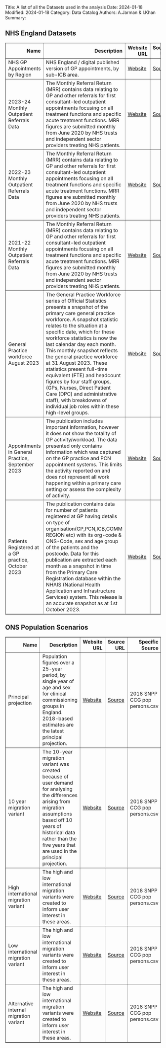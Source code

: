Title: A list of all the Datasets used in the analysis
Date: 2024-01-18
Modified: 2024-01-18
Category: Data Catalog
Authors: A.Jarman & I.Khan
Summary:  

## NHS England Datasets

<!-- START TABLE 1-->

<table border="1" class="dataframe">
  <thead>
    <tr style="text-align: right;">
      <th>Name</th>
      <th>Description</th>
      <th>Website URL</th>
      <th>Source URL</th>
      <th>Specific Source</th>
    </tr>
  </thead>
  <tbody>
    <tr>
      <td>NHS GP Appointments by Region</td>
      <td>NHS England / digital published version of GP appointments, by sub-ICB area.</td>
      <td><a href='https://digital.nhs.uk/data-and-information/publications/statistical/appointments-in-general-practice'>Website</a></td>
      <td><a href='None'>Source</a></td>
      <td>Regional_CSV_SuffolkNEEssex.csv</td>
    </tr>
    <tr>
      <td>2023-24 Monthly Outpatient Referrals Data</td>
      <td>The Monthly Referral Return (MRR) contains data relating to GP and other referrals for first consultant-led outpatient appointments focusing on all treatment functions and specific acute treatment functions. MRR figures are submitted monthly from June 2020 by NHS trusts and independent sector providers treating NHS patients.</td>
      <td><a href='https://www.england.nhs.uk/statistics/statistical-work-areas/outpatient-referrals/'>Website</a></td>
      <td><a href='None'>Source</a></td>
      <td>Annual CSV 2023-24 Published October 2023 HJYTR.csv</td>
    </tr>
    <tr>
      <td>2022-23 Monthly Outpatient Referrals Data</td>
      <td>The Monthly Referral Return (MRR) contains data relating to GP and other referrals for first consultant-led outpatient appointments focusing on all treatment functions and specific acute treatment functions. MRR figures are submitted monthly from June 2020 by NHS trusts and independent sector providers treating NHS patients.</td>
      <td><a href='https://www.england.nhs.uk/statistics/statistical-work-areas/outpatient-referrals/'>Website</a></td>
      <td><a href='None'>Source</a></td>
      <td>Annual CSV 2022-23 including revisions Oct 22- Feb 23 final 1.csv</td>
    </tr>
    <tr>
      <td>2021-22 Monthly Outpatient Referrals Data</td>
      <td>The Monthly Referral Return (MRR) contains data relating to GP and other referrals for first consultant-led outpatient appointments focusing on all treatment functions and specific acute treatment functions. MRR figures are submitted monthly from June 2020 by NHS trusts and independent sector providers treating NHS patients.</td>
      <td><a href='https://www.england.nhs.uk/statistics/statistical-work-areas/outpatient-referrals/'>Website</a></td>
      <td><a href='None'>Source</a></td>
      <td>Annual CSV 2021-22 Revised April 23 (inc Oct 21 to Mar 22 revisions).csv</td>
    </tr>
    <tr>
      <td>General Practice workforce August 2023</td>
      <td>The General Practice Workforce series of Official Statistics presents a snapshot of the primary care general practice workforce. A snapshot statistic relates to the situation at a specific date, which for these workforce statistics is now the last calendar day each month. This monthly snapshot reflects the general practice workforce at 31 August 2023. These statistics present full-time equivalent (FTE) and headcount figures by four staff groups, (GPs, Nurses, Direct Patient Care (DPC) and administrative staff), with breakdowns of individual job roles within these high-level groups.</td>
      <td><a href='https://digital.nhs.uk/data-and-information/publications/statistical/general-and-personal-medical-services/31-august-'>Website</a></td>
      <td><a href='None'>Source</a></td>
      <td>1. General Practice – August 2023 Individual Level.csv</td>
    </tr>
    <tr>
      <td>Appointments in General Practice, September 2023</td>
      <td>The publication includes important information, however it does not show the totality of GP activity/workload. The data presented only contains information which was captured on the GP practice and PCN appointment systems. This limits the activity reported on and does not represent all work happening within a primary care setting or assess the complexity of activity.</td>
      <td><a href='https://digital.nhs.uk/data-and-information/publications/statistical/appointments-in-general-practice/september-2023'>Website</a></td>
      <td><a href='None'>Source</a></td>
      <td>Actual_Duration_CSV_Sep_23.csv</td>
    </tr>
    <tr>
      <td>Patients Registered at a GP practice, October 2023</td>
      <td>The publication contains data for number of patients registered at GP having details on type of organisation(GP,PCN,ICB,COMM REGION etc) with its org-code & ONS-Code, sex and age group of the patients and the postcode. Data for this publication are extracted each month as a snapshot in time from the Primary Care Registration database within the NHAIS (National Health Application and Infrastructure Services) system. This release is an accurate snapshot as at 1st October 2023.</td>
      <td><a href='https://digital.nhs.uk/data-and-information/publications/statistical/patients-registered-at-a-gp-practice/october-2023'>Website</a></td>
      <td><a href='None'>Source</a></td>
      <td>gp-reg-pat-prac-quin-age.csv</td>
    </tr>
  </tbody>
</table>
<!-- END TABLE 1-->

## ONS Population Scenarios

<!-- START TABLE 2-->

<table border="1" class="dataframe">
  <thead>
    <tr style="text-align: right;">
      <th>Name</th>
      <th>Description</th>
      <th>Website URL</th>
      <th>Source URL</th>
      <th>Specific Source</th>
    </tr>
  </thead>
  <tbody>
    <tr>
      <td>Principal projection</td>
      <td>Population figures over a 25-year period, by single year of age and sex for clinical commissioning groups in England. 2018-based estimates are the latest principal projection.</td>
      <td><a href='None'>Website</a></td>
      <td><a href='None'>Source</a></td>
      <td>2018 SNPP CCG pop persons.csv</td>
    </tr>
    <tr>
      <td>10 year migration variant</td>
      <td>The 10-year migration variant was created because of user demand for analysing the differences arising from migration assumptions based off 10 years of historical data rather than the five years that are used in the principal projection.</td>
      <td><a href='None'>Website</a></td>
      <td><a href='None'>Source</a></td>
      <td>2018 SNPP CCG pop persons.csv</td>
    </tr>
    <tr>
      <td>High international migration variant</td>
      <td>The high and low international migration variants were created to inform user interest in these areas.</td>
      <td><a href='None'>Website</a></td>
      <td><a href='None'>Source</a></td>
      <td>2018 SNPP CCG pop persons.csv</td>
    </tr>
    <tr>
      <td>Low international migration variant</td>
      <td>The high and low international migration variants were created to inform user interest in these areas.</td>
      <td><a href='None'>Website</a></td>
      <td><a href='None'>Source</a></td>
      <td>2018 SNPP CCG pop persons.csv</td>
    </tr>
    <tr>
      <td>Alternative internal migration variant</td>
      <td>The high and low international migration variants were created to inform user interest in these areas.</td>
      <td><a href='None'>Website</a></td>
      <td><a href='None'>Source</a></td>
      <td>2018 SNPP CCG pop persons.csv</td>
    </tr>
  </tbody>
</table>
<!-- END TABLE 2-->

